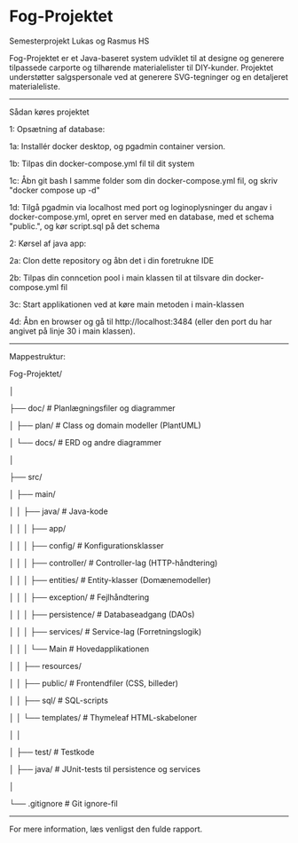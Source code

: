 # Fog-Projektet
Semesterprojekt Lukas og Rasmus HS

Fog-Projektet er et Java-baseret system udviklet til at designe og generere tilpassede carporte og tilhørende materialelister til DIY-kunder. Projektet understøtter salgspersonale ved at generere SVG-tegninger og en detaljeret materialeliste.

----------------------------------

Sådan køres projektet

1: Opsætning af database:

  1a: Installér docker desktop, og pgadmin container version.
  
  1b: Tilpas din docker-compose.yml fil til dit system
  
  1c: Åbn git bash I samme folder som din docker-compose.yml fil, og skriv "docker compose up -d"
  
  1d: Tilgå pgadmin via localhost med port og loginoplysninger du angav i docker-compose.yml, opret en server med en database, med et schema "public.", og kør script.sql på det schema
  
  
2: Kørsel af java app:

  2a: Clon dette repository og åbn det i din foretrukne IDE
  
  2b: Tilpas din conncetion pool i main klassen til at tilsvare din docker-compose.yml fil
  
  3c: Start applikationen ved at køre main metoden i main-klassen
  
  4d: Åbn en browser og gå til http://localhost:3484 (eller den port du har angivet på linje 30 i main klassen).

----------------------------------
  
Mappestruktur: 

Fog-Projektet/

│

├── doc/                 # Planlægningsfiler og diagrammer

│   ├── plan/            # Class og domain modeller (PlantUML)

│   └── docs/            # ERD og andre diagrammer

│

├── src/

│   ├── main/

│   │   ├── java/        # Java-kode

│   │   │   ├── app/

│   │   │       ├── config/        # Konfigurationsklasser

│   │   │       ├── controller/    # Controller-lag (HTTP-håndtering)

│   │   │       ├── entities/      # Entity-klasser (Domænemodeller)

│   │   │       ├── exception/     # Fejlhåndtering

│   │   │       ├── persistence/   # Databaseadgang (DAOs)

│   │   │       ├── services/      # Service-lag (Forretningslogik)

│   │   │       └── Main           # Hovedapplikationen

│   │   ├── resources/

│   │       ├── public/    # Frontendfiler (CSS, billeder)

│   │       ├── sql/       # SQL-scripts

│   │       └── templates/ # Thymeleaf HTML-skabeloner

│   │

│   ├── test/             # Testkode

│       ├── java/         # JUnit-tests til persistence og services

│

└── .gitignore            # Git ignore-fil

----------------------------------

For mere information, læs venligst den fulde rapport. 
